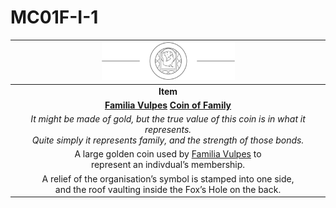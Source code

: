 # MC01F-I-1

| <img src="../../images/card-icons/familia-vulpes.png" height="60" /> |
|:---:|
| **Item** |
| **[Familia Vulpes](../../organisations/familia-vulpes.md) [Coin of Family](../../items/coin-of-family.md)** |
| *It might be made of gold, but the true value of this coin is in what it represents.<br>Quite simply it represents family, and the strength of those bonds.* |
| A large golden coin used by [Familia Vulpes](../../organisations/familia-vulpes.md) to<br>represent an indivdual’s membership. |
| A relief of the organisation’s symbol is stamped into one side,<br>and the roof vaulting inside the Fox’s Hole on the back. |
